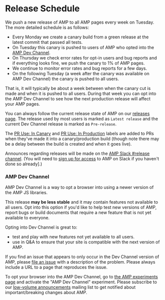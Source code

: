 # Release Schedule

We push a new release of AMP to all AMP pages every week on Tuesday. The more detailed schedule is as follows:

- Every Monday we create a canary build from a green release at the latest commit that passed all tests.
- On Tuesday this canary is pushed to users of AMP who opted into the [AMP Dev Channel](#amp-dev-channel).
- On Thursday we check error rates for opt-in users and bug reports and if everything looks fine, we push the canary to 1% of AMP pages.
- We continue to monitor error rates and bug reports for a few days.
- On the following Tuesday (a week after the canary was available on AMP Dev Channel) the canary is pushed to all users.

That is, it will typically be about a week between when the canary cut is made and when it is pushed to all users.  During that week you can opt into the AMP Dev Channel to see how the next production release will affect your AMP pages.

You can always follow the current release state of AMP on our [releases page](https://github.com/ampproject/amphtml/releases). The release used by most users is marked as `Latest release` and the current Dev Channel release is marked as `Pre-release`.

The [PR Use: In Canary](https://github.com/ampproject/amphtml/issues?utf8=%E2%9C%93&q=label%3A%22PR%20use%3A%20In%20Canary%22) and [PR Use: In Production](https://github.com/ampproject/amphtml/issues?utf8=%E2%9C%93&q=label%3A%22PR%20use%3A%20In%20Production%22) labels are added to PRs when they've made it into a canary/production build (though note there may be a delay between the build is created and when it goes live).

Announces regarding releases will be made on the [AMP Slack #release channel](https://amphtml.slack.com/messages/C4NVAR0H3/).  (You will need to [sign up for access](https://docs.google.com/forms/d/e/1FAIpQLSd83J2IZA6cdR6jPwABGsJE8YL4pkypAbKMGgUZZriU7Qu6Tg/viewform?fbzx=4406980310789882877) to AMP on Slack if you haven't done so already].)

### AMP Dev Channel

AMP Dev Channel is a way to opt a browser into using a newer version of the AMP JS libraries.

This release **may be less stable** and it may contain features not available to all users. Opt into this option if you'd like to help test new versions of AMP, report bugs or build documents that require a new feature that is not yet available to everyone.

Opting into Dev Channel is great to:

- test and play with new features not yet available to all users.
- use in Q&A to ensure that your site is compatible with the next version of AMP.

If you find an issue that appears to only occur in the Dev Channel version of AMP, please [file an issue](https://github.com/ampproject/amphtml/issues/new) with a description of the problem. Please always include a URL to a page that reproduces the issue.

To opt your browser into the AMP Dev Channel, go to [the AMP experiments page](https://cdn.ampproject.org/experiments.html) and activate the "AMP Dev Channel" experiment. Please subscribe to our [low-volume announcements](https://groups.google.com/forum/#!forum/amphtml-announce) mailing list to get notified about important/breaking changes about AMP.
